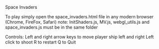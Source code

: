 Space Invaders

To play simply open the space_invaders.html file in any modern browser (Chrome, FireFox, Safari)
note: InitShaders.js, MV.js, webgl_utils.js and space_invaders.js must be in the same folder

Controls:
Left and right arrow keys to move player ship left and right
Left click to shoot
R to restart
Q to Quit

